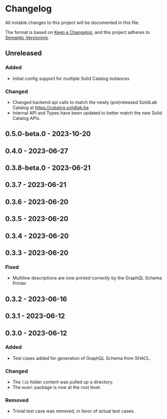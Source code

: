 # Changelog
All notable changes to this project will be documented in this file.

The format is based on [Keep a Changelog](https://keepachangelog.com/en/1.0.0/),
and this project adheres to [Semantic Versioning](https://semver.org/spec/v2.0.0.html).

## Unreleased

### Added
- Initial config support for multiple Solid Catalog instances

### Changed
- Changed backend api calls to match the newly (pre)released SolidLab Catalog at https://catalog.solidlab.be
- Internal API and Types have been updated to better match the new Solid Catalog APIs.

## 0.5.0-beta.0 - 2023-10-20

## 0.4.0 - 2023-06-27

## 0.3.8-beta.0 - 2023-06-21

## 0.3.7 - 2023-06-21

## 0.3.6 - 2023-06-20

## 0.3.5 - 2023-06-20

## 0.3.4 - 2023-06-20

## 0.3.3 - 2023-06-20
### Fixed
- Multiline descriptions are now printed correctly by the GraphQL Schema Printer

## 0.3.2 - 2023-06-16

## 0.3.1 - 2023-06-12

## 0.3.0 - 2023-06-12
### Added
- Test cases added for generation of GraphQL Schema from SHACL.

### Changed
- The `lib` folder content was pulled up a directory.
- The `model` package is now at the root level.

### Removed
- Trivial test case was removed, in favor of actual test cases.
